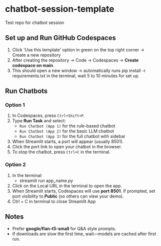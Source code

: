 # chatbot-session-template
Test repo for chatbot session

## Set up and Run GitHub Codespaces
1) Click 'Use this template' option in green on the top right corner -> Create a new repository
2) After creating the repository → Code → Codespaces → **Create codespace on main**.
3) This should open a new window -> automatically runs pip install -r requirements.txt in the terminal, wait 5 to 10 minutes for set up.

## Run Chatbots

### Option 1
1. In Codespaces, press `Ctrl+Shift+P`.
2. Type **Run Task** and select:
   - `Run Chatbot (App 1)` for the rule-based chatbot
   - `Run Chatbot (App 2)` for the basic LLM chatbot
   - `Run Chatbot (App 3)` for the full chatbot with sidebar
3. When Streamlit starts, a port will appear (usually 8501).
4. Click the port link to open your chatbot in the browser.
5. To stop the chatbot, press `Ctrl+C` in the terminal.

### Option 2
1) In the terminal:
   - streamlit run app_name.py
2) Click on the Local URL in the terminal to open the app.
3)  When Streamlit starts, Codespaces will use **port 8501**.
   If prompted, set port visibility to **Public** (so others can view your demo).
4) Ctrl + C in terminal to close Streamlit App

## Notes
- Prefer **google/flan-t5-small** for Q&A style prompts.
- If downloads are slow the first time, wait—models are cached after first run.

